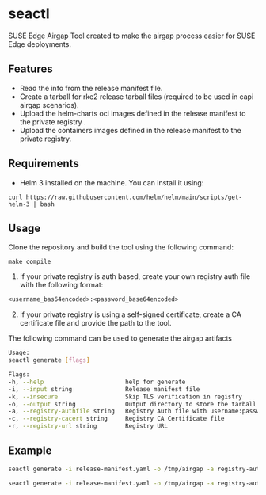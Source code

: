 # seactl
SUSE Edge Airgap Tool created to make the airgap process easier for SUSE Edge deployments.

## Features

- Read the info from the release manifest file.
- Create a tarball for rke2 release tarball files (required to be used in capi airgap scenarios).
- Upload the helm-charts oci images defined in the release manifest to the private registry .
- Upload the containers images defined in the release manifest to the private registry.

## Requirements

- Helm 3 installed on the machine. You can install it using:

```shell
curl https://raw.githubusercontent.com/helm/helm/main/scripts/get-helm-3 | bash
```

## Usage

Clone the repository and build the tool using the following command:

```shell
make compile
```

1. If your private registry is auth based, create your own registry auth file with the following format:

```txt
<username_bas64encoded>:<password_base64encoded>
```

2. If your private registry is using a self-signed certificate, create a CA certificate file and provide the path to the tool.

The following command can be used to generate the airgap artifacts

```bash
Usage:
seactl generate [flags]

Flags:
-h, --help                       help for generate
-i, --input string               Release manifest file
-k, --insecure                   Skip TLS verification in registry
-o, --output string              Output directory to store the tarball files
-a, --registry-authfile string   Registry Auth file with username:password base64 encoded
-c, --registry-cacert string     Registry CA Certificate file
-r, --registry-url string        Registry URL
```

## Example

```bash
seactl generate -i release-manifest.yaml -o /tmp/airgap -a registry-auth.txt -c /opt/certs/ca.crt -r myregistry:5000
```

```bash
seactl generate -i release-manifest.yaml -o /tmp/airgap -a registry-auth.txt -r myregistry:5000 --insecure
```